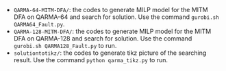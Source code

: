 - `QARMA-64-MITM-DFA/`: the codes to generate MILP model for the MITM DFA on QARMA-64 and search for solution. Use the command `gurobi.sh QARMA64_Fault.py`.
- `QARMA-128-MITM-DFA/`: the codes to generate MILP model for the MITM DFA on QARMA-128 and search for solution. Use the command `gurobi.sh QARMA128_Fault.py` to run.
- `solutiontotikz/`: the codes to generate tikz picture of the searching result. Use the command `python qarma_tikz.py` to run.
